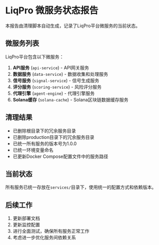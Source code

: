 # LiqPro 微服务状态报告

本报告由清理脚本自动生成，记录了LiqPro平台微服务的当前状态。

## 微服务列表

LiqPro平台包含以下微服务：

1. **API服务** (`api-service`) - API网关服务
2. **数据服务** (`data-service`) - 数据收集和处理服务
3. **信号服务** (`signal-service`) - 信号生成服务
4. **评分服务** (`scoring-service`) - 风险评分服务
5. **代理引擎** (`agent-engine`) - 代理引擎服务
6. **Solana缓存** (`solana-cache`) - Solana区块链数据缓存服务

## 清理结果

- 已删除根目录下的冗余服务目录
- 已删除production目录下的冗余服务目录
- 已统一所有服务的版本号为1.0.0
- 已统一环境变量命名
- 已更新Docker Compose配置文件中的服务路径

## 当前状态

所有服务已统一存放在`services/`目录下，使用统一的配置方式和依赖版本。

## 后续工作

1. 更新部署文档
2. 更新监控配置
3. 进行全面测试，确保所有服务正常工作
4. 考虑进一步优化服务间依赖关系
